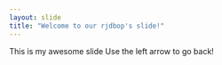 ```yaml
---
layout: slide
title: "Welcome to our rjdbop's slide!"
---
```

This is my awesome slide
Use the left arrow to go back!
